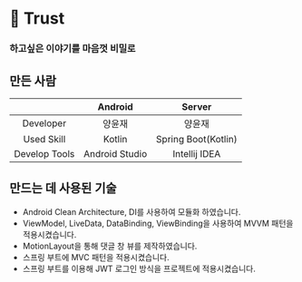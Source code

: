 # 💬 Trust
### 하고싶은 이야기를 마음껏 비밀로

## 만든 사람
|                      | Android          | Server            |
|:--------------------:|:---------------:|:------------------:|
| Developer            | 양윤재 | 양윤재 |
| Used Skill        | Kotlin                  | Spring Boot(Kotlin)  |
| Develop Tools        | Android Studio          | Intellij IDEA | 

## 만드는 데 사용된 기술
* Android Clean Architecture, DI를 사용하여 모듈화 하였습니다.
* ViewModel, LiveData, DataBinding, ViewBinding을 사용하여 MVVM 패턴을 적용시켰습니다.
* MotionLayout을 통해 댓글 창 뷰를 제작하였습니다.
* 스프링 부트에 MVC 패턴을 적용시켰습니다.
* 스프링 부트를 이용해 JWT 로그인 방식을 프로젝트에 적용시켰습니다.
